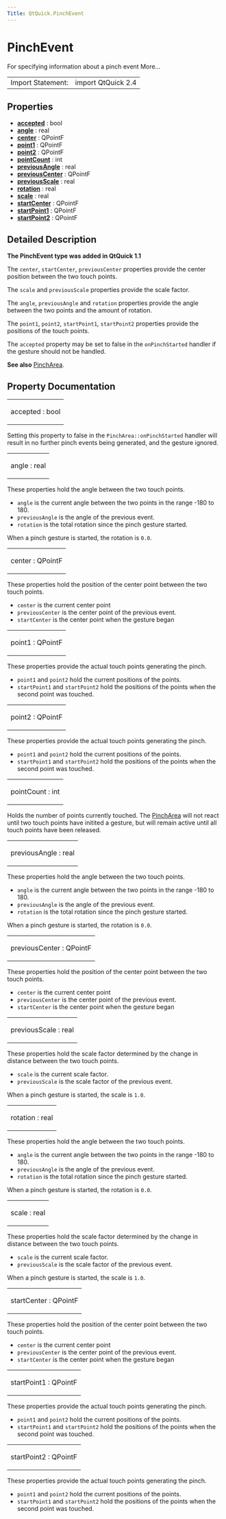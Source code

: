 ```yaml
---
Title: QtQuick.PinchEvent
---
```

        
PinchEvent
==========

<span class="subtitle"></span>
For specifying information about a pinch event More...

|                   |                    |
|-------------------|--------------------|
| Import Statement: | import QtQuick 2.4 |

<span id="properties"></span>
Properties
----------

-   ****[accepted](#accepted-prop)**** : bool
-   ****[angle](#angle-prop)**** : real
-   ****[center](#center-prop)**** : QPointF
-   ****[point1](#point1-prop)**** : QPointF
-   ****[point2](#point2-prop)**** : QPointF
-   ****[pointCount](#pointCount-prop)**** : int
-   ****[previousAngle](#previousAngle-prop)**** : real
-   ****[previousCenter](#previousCenter-prop)**** : QPointF
-   ****[previousScale](#previousScale-prop)**** : real
-   ****[rotation](#rotation-prop)**** : real
-   ****[scale](#scale-prop)**** : real
-   ****[startCenter](#startCenter-prop)**** : QPointF
-   ****[startPoint1](#startPoint1-prop)**** : QPointF
-   ****[startPoint2](#startPoint2-prop)**** : QPointF

<span id="details"></span>
Detailed Description
--------------------

**The PinchEvent type was added in QtQuick 1.1**

The `center`, `startCenter`, `previousCenter` properties provide the center position between the two touch points.

The `scale` and `previousScale` properties provide the scale factor.

The `angle`, `previousAngle` and `rotation` properties provide the angle between the two points and the amount of rotation.

The `point1`, `point2`, `startPoint1`, `startPoint2` properties provide the positions of the touch points.

The `accepted` property may be set to false in the `onPinchStarted` handler if the gesture should not be handled.

**See also** [PinchArea](../QtQuick.PinchArea.md).

Property Documentation
----------------------

<table>
<colgroup>
<col width="100%" />
</colgroup>
<tbody>
<tr class="odd">
<td><p><span id="accepted-prop"></span><span class="name">accepted</span> : <span class="type">bool</span></p></td>
</tr>
</tbody>
</table>

Setting this property to false in the `PinchArea::onPinchStarted` handler will result in no further pinch events being generated, and the gesture ignored.

<table>
<colgroup>
<col width="100%" />
</colgroup>
<tbody>
<tr class="odd">
<td><p><span id="angle-prop"></span><span class="name">angle</span> : <span class="type">real</span></p></td>
</tr>
</tbody>
</table>

These properties hold the angle between the two touch points.

-   `angle` is the current angle between the two points in the range -180 to 180.
-   `previousAngle` is the angle of the previous event.
-   `rotation` is the total rotation since the pinch gesture started.

When a pinch gesture is started, the rotation is `0.0`.

<table>
<colgroup>
<col width="100%" />
</colgroup>
<tbody>
<tr class="odd">
<td><p><span id="center-prop"></span><span class="name">center</span> : <span class="type">QPointF</span></p></td>
</tr>
</tbody>
</table>

These properties hold the position of the center point between the two touch points.

-   `center` is the current center point
-   `previousCenter` is the center point of the previous event.
-   `startCenter` is the center point when the gesture began

<table>
<colgroup>
<col width="100%" />
</colgroup>
<tbody>
<tr class="odd">
<td><p><span id="point1-prop"></span><span class="name">point1</span> : <span class="type">QPointF</span></p></td>
</tr>
</tbody>
</table>

These properties provide the actual touch points generating the pinch.

-   `point1` and `point2` hold the current positions of the points.
-   `startPoint1` and `startPoint2` hold the positions of the points when the second point was touched.

<table>
<colgroup>
<col width="100%" />
</colgroup>
<tbody>
<tr class="odd">
<td><p><span id="point2-prop"></span><span class="name">point2</span> : <span class="type">QPointF</span></p></td>
</tr>
</tbody>
</table>

These properties provide the actual touch points generating the pinch.

-   `point1` and `point2` hold the current positions of the points.
-   `startPoint1` and `startPoint2` hold the positions of the points when the second point was touched.

<table>
<colgroup>
<col width="100%" />
</colgroup>
<tbody>
<tr class="odd">
<td><p><span id="pointCount-prop"></span><span class="name">pointCount</span> : <span class="type">int</span></p></td>
</tr>
</tbody>
</table>

Holds the number of points currently touched. The [PinchArea](../QtQuick.PinchArea.md) will not react until two touch points have initited a gesture, but will remain active until all touch points have been released.

<table>
<colgroup>
<col width="100%" />
</colgroup>
<tbody>
<tr class="odd">
<td><p><span id="previousAngle-prop"></span><span class="name">previousAngle</span> : <span class="type">real</span></p></td>
</tr>
</tbody>
</table>

These properties hold the angle between the two touch points.

-   `angle` is the current angle between the two points in the range -180 to 180.
-   `previousAngle` is the angle of the previous event.
-   `rotation` is the total rotation since the pinch gesture started.

When a pinch gesture is started, the rotation is `0.0`.

<table>
<colgroup>
<col width="100%" />
</colgroup>
<tbody>
<tr class="odd">
<td><p><span id="previousCenter-prop"></span><span class="name">previousCenter</span> : <span class="type">QPointF</span></p></td>
</tr>
</tbody>
</table>

These properties hold the position of the center point between the two touch points.

-   `center` is the current center point
-   `previousCenter` is the center point of the previous event.
-   `startCenter` is the center point when the gesture began

<table>
<colgroup>
<col width="100%" />
</colgroup>
<tbody>
<tr class="odd">
<td><p><span id="previousScale-prop"></span><span class="name">previousScale</span> : <span class="type">real</span></p></td>
</tr>
</tbody>
</table>

These properties hold the scale factor determined by the change in distance between the two touch points.

-   `scale` is the current scale factor.
-   `previousScale` is the scale factor of the previous event.

When a pinch gesture is started, the scale is `1.0`.

<table>
<colgroup>
<col width="100%" />
</colgroup>
<tbody>
<tr class="odd">
<td><p><span id="rotation-prop"></span><span class="name">rotation</span> : <span class="type">real</span></p></td>
</tr>
</tbody>
</table>

These properties hold the angle between the two touch points.

-   `angle` is the current angle between the two points in the range -180 to 180.
-   `previousAngle` is the angle of the previous event.
-   `rotation` is the total rotation since the pinch gesture started.

When a pinch gesture is started, the rotation is `0.0`.

<table>
<colgroup>
<col width="100%" />
</colgroup>
<tbody>
<tr class="odd">
<td><p><span id="scale-prop"></span><span class="name">scale</span> : <span class="type">real</span></p></td>
</tr>
</tbody>
</table>

These properties hold the scale factor determined by the change in distance between the two touch points.

-   `scale` is the current scale factor.
-   `previousScale` is the scale factor of the previous event.

When a pinch gesture is started, the scale is `1.0`.

<table>
<colgroup>
<col width="100%" />
</colgroup>
<tbody>
<tr class="odd">
<td><p><span id="startCenter-prop"></span><span class="name">startCenter</span> : <span class="type">QPointF</span></p></td>
</tr>
</tbody>
</table>

These properties hold the position of the center point between the two touch points.

-   `center` is the current center point
-   `previousCenter` is the center point of the previous event.
-   `startCenter` is the center point when the gesture began

<table>
<colgroup>
<col width="100%" />
</colgroup>
<tbody>
<tr class="odd">
<td><p><span id="startPoint1-prop"></span><span class="name">startPoint1</span> : <span class="type">QPointF</span></p></td>
</tr>
</tbody>
</table>

These properties provide the actual touch points generating the pinch.

-   `point1` and `point2` hold the current positions of the points.
-   `startPoint1` and `startPoint2` hold the positions of the points when the second point was touched.

<table>
<colgroup>
<col width="100%" />
</colgroup>
<tbody>
<tr class="odd">
<td><p><span id="startPoint2-prop"></span><span class="name">startPoint2</span> : <span class="type">QPointF</span></p></td>
</tr>
</tbody>
</table>

These properties provide the actual touch points generating the pinch.

-   `point1` and `point2` hold the current positions of the points.
-   `startPoint1` and `startPoint2` hold the positions of the points when the second point was touched.

